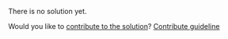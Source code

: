 
There is no solution yet.

Would you like to [contribute to the solution](https://github.com/BFEdev/BFE.dev-solutions/blob/main/quiz/array-i_en.md)? [Contribute guideline](https://github.com/BFEdev/BFE.dev-solutions#how-to-contribute)
